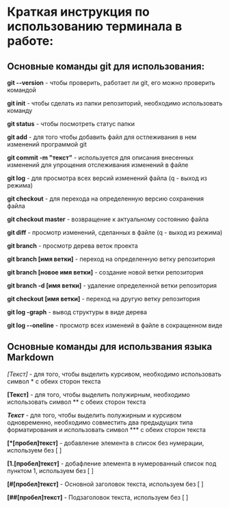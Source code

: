 # Краткая инструкция по использованию терминала в работе:

## Основные команды git для использования:

**git --version** - чтобы проверить, работает ли git, его можно проверить командой

**git init** - чтобы сделать из папки репозиторий, необходимо использовать команду

**git status** - чтобы посмотреть статус папки

**git add** - для того чтобы добавить файл для остлеживания в нем изменений программой git

**git commit -m "текст"** - используется для описания внесенных изменений для упрощения отслеживания изменений в файле

**git log** - для просмотра всех версий изменений файла (q - выход из режима)

**git checkout** - для перехода на определенную версию сохранения файла

**git checkout master** - возвращение к актуальному состоянию файла

**git diff** - просмотр изменений, сделанных в файле (q - выход из режима)

**git branch** - просмотр дерева веток проекта

**git branch [имя ветки]** - переход на определенную ветку репозитория

**git branch [новое имя ветки]** - создание новой ветки репозитория

**git branch -d [имя ветки]** - удаление определенной ветки репозитория

**git checkout [имя ветки]** - переход на другую ветку репозитория

**git log -graph** - вывод структуры в виде дерева

**git log --oneline** - просмотр всех изменеий в файле в сокращенном виде



## Основные команды для использвания языка Markdown

*[Текст]* - для того, чтобы выделить курсивом, необходимо использовать символ * с обеих сторон текста

**[Текст]** - для того, чтобы выделить полужирным, необходимо использовать символ ** с обеих сторон текста

***Текст*** - для того, чтобы выделить полужирным и курсивом одновременно, необходимо совместить два предыдущих типа форматирования и использовать символ *** с обеих сторон текста

**[*[пробел]текст]** - добавление элемента в список без нумерации, используем без [ ]

**[1.[пробел]текст]** - добафление элемента в нумерованный список под пунктом 1, используем без [ ]

**[#[пробел]текст]** - Основной заголовок текста, используем без [ ]

**[##[пробел]текст]** - Подзаголовок текста, используем без [ ]